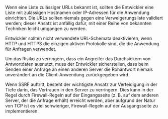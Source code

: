 Wenn eine Liste zulässiger URLs bekannt ist, sollten die Entwickler eine Liste mit zulässigen Hostnamen oder IP-Adressen für die Anwendung einrichten. Die URLs sollten niemals gegen eine Verweigerungsliste validiert werden; dieser Ansatz ist anfällig dafür, mit einer Reihe von bekannten Techniken leicht umgangen zu werden.

Entwickler sollten nicht verwendete URL-Schemata deaktivieren, wenn HTTP und HTTPS die einzigen aktiven Protokolle sind, die die Anwendung für Anfragen verwendet.

Um das Risiko zu verringern, dass ein Angreifer das Durchsickern von Antwortdaten ausnutzt, muss der Entwickler sicherstellen, dass beim Senden einer Anfrage an einen anderen Server die Rohantwort niemals unverändert an die Client-Anwendung zurückgegeben wird.

Wenn SSRF auftritt, besteht der wichtigste Ansatz zur Verteidigung in der Tiefe darin, das Vertrauen in den Server zu verringern. Dies kann in der Regel durch Firewall-Regeln auf der Eingangsseite (z. B. auf dem anderen Server, der die Anfrage erhält) erreicht werden, aber aufgrund der Natur von TCP ist es viel schwieriger, Firewall-Regeln auf der Ausgangsseite zu implementieren.